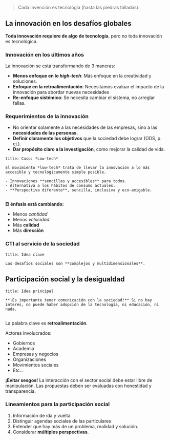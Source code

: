 > Cada invención es tecnología (hasta las piedras talladas).

## La innovación en los desafíos globales


**Toda innovación requiere de algo de tecnología**, pero no toda innovación es tecnológica.

### Innovación en los últimos años

La innovación se está transformando de 3 maneras:

- **Menos enfoque en lo *high-tech***: Más enfoque en la creatividad y soluciones.
- **Enfoque en la retroalimentación**: Necesitamos evaluar el impacto de la innovación para abordar nuevas necesidades
- **Re-enfoque sistémico**: Se necesita cambiar el sistema, no arreglar fallas.

### Requerimientos de la innovación

- No orientar solamente a las necesidades de las empresas, sino a las **necesidades de las personas.**
- **Definir claramente los objetivos** que la sociedad debe lograr (ODS, p. ej.).
- **Dar propósito claro a la investigación**, como mejorar la calidad de vida.

```ad-example
title: Caso: *Low-tech*

El movimiento *low-tech* trata de llevar la innovación a lo más accesible y tecnológicamente simple posible.

- Innovaciones **sencillas y accesibles** para todos.
- Alternativa a los hábitos de consumo actuales.
- **Perspectiva diferente**, sencilla, inclusiva y eco-amigable.


```

**El énfasis está cambiando:**

- Menos *cantidad*
- Menos *velocidad*
- Más **calidad**
- Más **dirección**

### CTI al servicio de la sociedad

```ad-important
title: Idea clave

Los desafíos sociales son **complejos y multidimensionales**.

```

## Participación social y la desigualdad

```ad-important
title: Idea principal

**¡Es importante tener comunicación con la sociedad!** Si no hay interés, no puede haber adopción de la tecnología, ni educación, ni nada.


```

La palabra clave es **retroalimentación**.

Actores involucrados:

- Gobiernos
- Academia
- Empresas y negocios
- Organizaciones
- Movimientos sociales
- Etc...

**¡Evitar sesgos!** La interacción con el sector social debe estar libre de manipulación. Las propuestas deben ser evaluadas con honestidad y transparencia.

### Lineamientos para la participación social

1. Información de ida y vuelta
2. Distinguir agendas sociales de las particulares
3. Entender que hay más de un problema, realidad y solución.
4. Considerar **múltiples perspectivas**.
